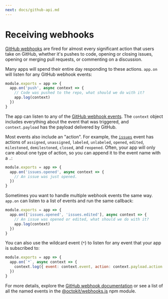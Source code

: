 ```yaml
---
next: docs/github-api.md
---
```


# Receiving webhooks

[GitHub webhooks](https://developer.github.com/webhooks/) are fired for almost every significant action that users take on GitHub, whether it's pushes to code, opening or closing issues, opening or merging pull requests, or commenting on a discussion.

Many apps will spend their entire day responding to these actions. `app.on` will listen for any GitHub webhook events:

```js
module.exports = app => {
  app.on('push', async context => {
    // Code was pushed to the repo, what should we do with it?
    app.log(context)
  })
}
```

The app can listen to any of the [GitHub webhook events](https://developer.github.com/webhooks/#events). The `context` object includes everything about the event that was triggered, and `context.payload` has the payload delivered by GitHub.

Most events also include an "action". For example, the [`issues`](https://developer.github.com/v3/activity/events/types/#issuesevent) event has actions of `assigned`, `unassigned`, `labeled`, `unlabeled`, `opened`, `edited`, `milestoned`, `demilestoned`, `closed`, and `reopened`. Often, your app will only care about one type of action, so you can append it to the event name with a `.`:

```js
module.exports = app => {
  app.on('issues.opened', async context => {
    // An issue was just opened.
  })
}
```

Sometimes you want to handle multiple webhook events the same way. `app.on` can listen to a list of events and run the same callback:

```js
module.exports = app => {
  app.on(['issues.opened', 'issues.edited'], async context => {
    // An issue was opened or edited, what should we do with it?
    app.log(context)
  })
}
```

You can also use the wildcard event (`*`) to listen for any event that your app is subscribed to:

```js
module.exports = app => {
  app.on(`*`, async context => {
    context.log({ event: context.event, action: context.payload.action })
  })
}
```

For more details, explore the [GitHub webhook documentation](https://developer.github.com/webhooks/#events) or see a list of all the named events in the [@octokit/webhooks.js](https://github.com/octokit/webhooks.js/blob/master/lib/webhook-names.json) npm module.
